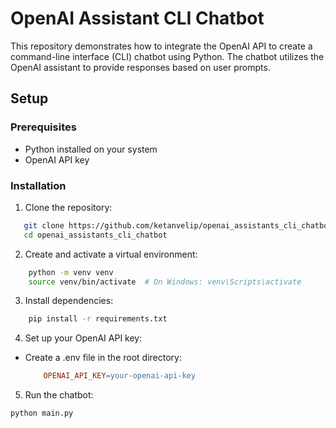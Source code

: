 # OpenAI Assistant CLI Chatbot

This repository demonstrates how to integrate the OpenAI API to create a command-line interface (CLI) chatbot using Python. The chatbot utilizes the OpenAI assistant to provide responses based on user prompts.

## Setup

### Prerequisites

- Python installed on your system
- OpenAI API key

### Installation

1. Clone the repository:

```bash
   git clone https://github.com/ketanvelip/openai_assistants_cli_chatbot.git
   cd openai_assistants_cli_chatbot
```

2. Create and activate a virtual environment:

```bash
    python -m venv venv
    source venv/bin/activate  # On Windows: venv\Scripts\activate
```

3. Install dependencies:

```bash
    pip install -r requirements.txt
```

4. Set up your OpenAI API key:
 * Create a .env file in the root directory:
    ```makefile
        OPENAI_API_KEY=your-openai-api-key
    ```

5. Run the chatbot:

```bash
python main.py
```
